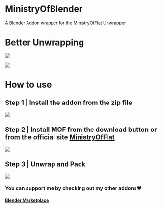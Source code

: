 # MinistryOfBlender
A Blender Addon wrapper for the [MinistryOfFlat](https://www.quelsolaar.com/ministry_of_flat/) Unwrapper


# Better Unwrapping
![](https://raw.githubusercontent.com/Ultikynnys/MinistryOfBlender/refs/heads/main/Comparison.png)

![](https://raw.githubusercontent.com/Ultikynnys/MinistryOfBlender/refs/heads/main/Comparison2.png)


# How to use

## Step 1 | Install the addon from the zip file

![](https://raw.githubusercontent.com/Ultikynnys/MinistryOfBlender/refs/heads/main/Step1.png)


## Step 2 | Install MOF from the download button or from the official site [MinistryOfFlat](https://www.quelsolaar.com/ministry_of_flat/)

![](https://raw.githubusercontent.com/Ultikynnys/MinistryOfBlender/refs/heads/main/Step2.png)

## Step 3 | Unwrap and Pack

![](https://raw.githubusercontent.com/Ultikynnys/MinistryOfBlender/refs/heads/main/Step3.webp)




### You can support me by checking out my other addons❤️
#### [Blender Marketplace](https://blendermarket.com/creators/ultikynnys)